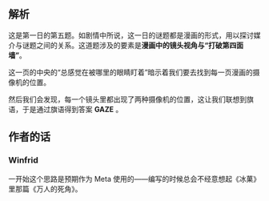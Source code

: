 ## 解析

这是第一日的第五题。如剧情中所说，这一日的谜题都是漫画的形式，用以探讨媒介与谜题之间的关系。这道题涉及的要素是**漫画中的镜头视角与“打破第四面墙”**。

这一页的中央的“总感觉在被哪里的眼睛盯着”暗示着我们要去找到每一页漫画的摄像机的位置。

然后我们会发现，每一个镜头里都出现了两种摄像机的位置，这让我们联想到旗语，于是通过旗语得到答案 **GAZE** 。

## 作者的话

### Winfrid

一开始这个思路是预期作为 Meta 使用的——编写的时候总会不经意想起《冰菓》里那篇《万人的死角》。